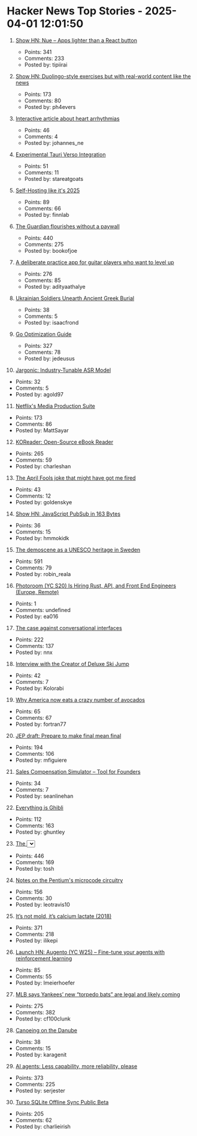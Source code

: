 # Hacker News Top Stories - 2025-04-01 12:01:50

1. [Show HN: Nue – Apps lighter than a React button](https://nuejs.org/blog/large-scale-apps/)
   - Points: 341
   - Comments: 233
   - Posted by: tipiirai

2. [Show HN: Duolingo-style exercises but with real-world content like the news](https://app.fluentsubs.com/exercises/daily)
   - Points: 173
   - Comments: 80
   - Posted by: ph4evers

3. [Interactive article about heart arrhythmias](https://jenevoldsen.com/posts/excitable-cells/)
   - Points: 46
   - Comments: 4
   - Posted by: johannes_ne

4. [Experimental Tauri Verso Integration](https://v2.tauri.app/blog/tauri-verso-integration/)
   - Points: 51
   - Comments: 11
   - Posted by: stareatgoats

5. [Self-Hosting like it's 2025](https://kiranet.org/self-hosting-like-its-2025/)
   - Points: 89
   - Comments: 66
   - Posted by: finnlab

6. [The Guardian flourishes without a paywall](https://nymag.com/intelligencer/article/how-the-guardian-us-flourishes-without-a-paywall.html)
   - Points: 440
   - Comments: 275
   - Posted by: bookofjoe

7. [A deliberate practice app for guitar players who want to level up](https://www.captrice.io/)
   - Points: 276
   - Comments: 85
   - Posted by: adityaathalye

8. [Ukrainian Soldiers Unearth Ancient Greek Burial](https://archaeology.org/news/2025/03/31/ukrainian-soldiers-unearth-ancient-greek-burial/)
   - Points: 38
   - Comments: 5
   - Posted by: isaacfrond

9. [Go Optimization Guide](https://goperf.dev/)
   - Points: 327
   - Comments: 78
   - Posted by: jedeusus

10. [Jargonic: Industry-Tunable ASR Model](https://aiola.ai/blog/introducing-jargonic-asr/)
   - Points: 32
   - Comments: 5
   - Posted by: agold97

11. [Netflix's Media Production Suite](https://netflixtechblog.com/globalizing-productions-with-netflixs-media-production-suite-fc3c108c0a22)
   - Points: 173
   - Comments: 86
   - Posted by: MattSayar

12. [KOReader: Open-Source eBook Reader](https://github.com/koreader/koreader)
   - Points: 265
   - Comments: 59
   - Posted by: charleshan

13. [The April Fools joke that might have got me fired](http://oldvcr.blogspot.com/2025/04/the-april-fools-joke-that-might-have.html)
   - Points: 43
   - Comments: 12
   - Posted by: goldenskye

14. [Show HN: JavaScript PubSub in 163 Bytes](https://github.com/hassanshaikley/pico-pubsub)
   - Points: 36
   - Comments: 15
   - Posted by: hmmokidk

15. [The demoscene as a UNESCO heritage in Sweden](https://www.goto80.com/the-demoscene-as-a-unesco-heritage-in-sweden)
   - Points: 591
   - Comments: 79
   - Posted by: robin_reala

16. [Photoroom (YC S20) Is Hiring Rust, API, and Front End Engineers (Europe, Remote)](https://jobs.ashbyhq.com/photoroom?departmentId=5a691019-9344-462b-9f4b-4efb68086e05&utm_source=yc)
   - Points: 1
   - Comments: undefined
   - Posted by: ea016

17. [The case against conversational interfaces](https://julian.digital/2025/03/27/the-case-against-conversational-interfaces/)
   - Points: 222
   - Comments: 137
   - Posted by: nnx

18. [Interview with the Creator of Deluxe Ski Jump](https://spillhistorie.no/interview-with-the-creator-of-deluxe-ski-jump/)
   - Points: 42
   - Comments: 7
   - Posted by: Kolorabi

19. [Why America now eats a crazy number of avocados](https://www.wsj.com/business/avocado-prices-tariffs-mexico-imports-3a951021)
   - Points: 65
   - Comments: 67
   - Posted by: fortran77

20. [JEP draft: Prepare to make final mean final](https://openjdk.org/jeps/8349536)
   - Points: 194
   - Comments: 106
   - Posted by: mfiguiere

21. [Sales Compensation Simulator – Tool for Founders](https://www.exec.com/sales-comp)
   - Points: 34
   - Comments: 7
   - Posted by: seanlinehan

22. [Everything is Ghibli](https://carly.substack.com/p/everything-is-ghibli)
   - Points: 112
   - Comments: 163
   - Posted by: ghuntley

23. [The <select> element can now be customized with CSS](https://developer.chrome.com/blog/a-customizable-select)
   - Points: 446
   - Comments: 169
   - Posted by: tosh

24. [Notes on the Pentium's microcode circuitry](https://www.righto.com/2025/03/pentium-microcde-rom-circuitry.html)
   - Points: 156
   - Comments: 30
   - Posted by: leotravis10

25. [It’s not mold, it’s calcium lactate (2018)](https://www.thephcheese.com/theres-white-stuff-growing-on-your-cheese-that-isnt-mold)
   - Points: 371
   - Comments: 218
   - Posted by: ilikepi

26. [Launch HN: Augento (YC W25) – Fine-tune your agents with reinforcement learning](undefined)
   - Points: 85
   - Comments: 55
   - Posted by: lmeierhoefer

27. [MLB says Yankees’ new “torpedo bats” are legal and likely coming](https://thelibertyline.com/2025/03/30/yankees-new-torpedo-bat/)
   - Points: 275
   - Comments: 382
   - Posted by: cf100clunk

28. [Canoeing on the Danube](http://jameswarnersmith.co.uk/canoeing-the-continent/canoeing-the-danube)
   - Points: 38
   - Comments: 15
   - Posted by: karagenit

29. [AI agents: Less capability, more reliability, please](https://www.sergey.fyi/articles/reliability-vs-capability)
   - Points: 373
   - Comments: 225
   - Posted by: serjester

30. [Turso SQLite Offline Sync Public Beta](https://turso.tech/blog/turso-offline-sync-public-beta)
   - Points: 205
   - Comments: 62
   - Posted by: charlieirish

